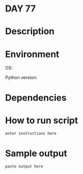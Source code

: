 
# DAY 77

# Description

# Environment
OS:

Python version:

# Dependencies

# How to run script
```
enter instructions here
```

# Sample output
```
paste output here
```
